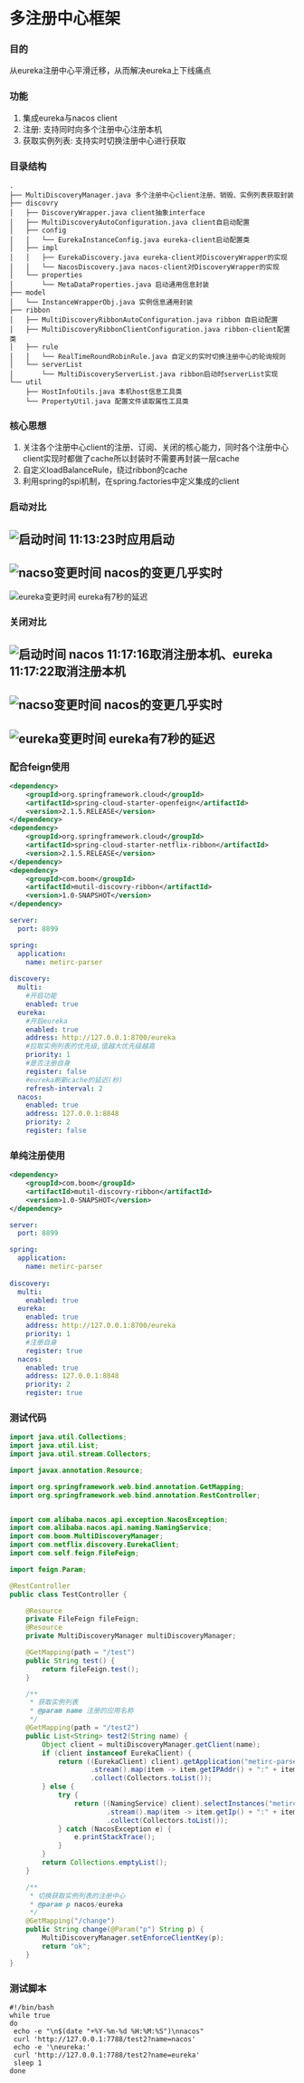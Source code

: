 # 多注册中心框架
### 目的
从eureka注册中心平滑迁移，从而解决eureka上下线痛点

### 功能
1. 集成eureka与nacos client
2. 注册: 支持同时向多个注册中心注册本机
3. 获取实例列表: 支持实时切换注册中心进行获取

### 目录结构
```text
.
├── MultiDiscoveryManager.java 多个注册中心client注册、销毁、实例列表获取封装
├── discovry
│   ├── DiscoveryWrapper.java client抽象interface
│   ├── MultiDiscoveryAutoConfiguration.java client自启动配置
│   ├── config
│   │   └── EurekaInstanceConfig.java eureka-client启动配置类
│   ├── impl
│   │   ├── EurekaDiscovery.java eureka-client对DiscoveryWrapper的实现
│   │   └── NacosDiscovery.java nacos-client对DiscoveryWrapper的实现
│   └── properties
│       └── MetaDataProperties.java 启动通用信息封装
├── model
│   └── InstanceWrapperObj.java 实例信息通用封装
├── ribbon
│   ├── MultiDiscoveryRibbonAutoConfiguration.java ribbon 自启动配置
│   ├── MultiDiscoveryRibbonClientConfiguration.java ribbon-client配置类
│   ├── rule
│   │   └── RealTimeRoundRobinRule.java 自定义的实时切换注册中心的轮询规则
│   └── serverList
│       └── MultiDiscoveryServerList.java ribbon启动时serverList实现
└── util
    ├── HostInfoUtils.java 本机host信息工具类
    └── PropertyUtil.java 配置文件读取属性工具类

```
### 核心思想
1. 关注各个注册中心client的注册、订阅、关闭的核心能力，同时各个注册中心client实现时都做了cache所以封装时不需要再封装一层cache
2. 自定义loadBalanceRule，绕过ribbon的cache
3. 利用spring的spi机制，在spring.factories中定义集成的client
### 启动对比
![启动时间](docs/启动时间.png)
11:13:23时应用启动
-------------------------------
![nacso变更时间](docs/nacos启动变更.png)
nacos的变更几乎实时
-------------------------------
![eureka变更时间](docs/eureka启动变更.png)
eureka有7秒的延迟
### 关闭对比
![启动时间](docs/取消注册.png)
nacos 11:17:16取消注册本机、eureka 11:17:22取消注册本机
-------------------------------
![nacso变更时间](docs/nacos下线时间.png)
nacos的变更几乎实时
-------------------------------
![eureka变更时间](docs/eureka下线.png)
eureka有7秒的延迟
-------------------------------
### 配合feign使用
```xml
<dependency>
    <groupId>org.springframework.cloud</groupId>
    <artifactId>spring-cloud-starter-openfeign</artifactId>
    <version>2.1.5.RELEASE</version>
</dependency>
<dependency>
    <groupId>org.springframework.cloud</groupId>
    <artifactId>spring-cloud-starter-netflix-ribbon</artifactId>
    <version>2.1.5.RELEASE</version>
</dependency>
<dependency>
    <groupId>com.boom</groupId>
    <artifactId>mutil-discovry-ribbon</artifactId>
    <version>1.0-SNAPSHOT</version>
</dependency>
```
```yaml
server:
  port: 8899

spring:
  application:
    name: metirc-parser
    
discovery:
  multi:
    #开启功能
    enabled: true
  eureka:
    #开启eureka
    enabled: true
    address: http://127.0.0.1:8700/eureka
    #拉取实例列表的优先级,值越大优先级越高
    priority: 1
    #是否注册自身
    register: false
    #eureka刷新cache的延迟(秒)
    refresh-interval: 2
  nacos:
    enabled: true
    address: 127.0.0.1:8848
    priority: 2
    register: false
```
### 单纯注册使用
```xml
<dependency>
    <groupId>com.boom</groupId>
    <artifactId>mutil-discovry-ribbon</artifactId>
    <version>1.0-SNAPSHOT</version>
</dependency>
```
```yaml
server:
  port: 8899

spring:
  application:
    name: metirc-parser
    
discovery:
  multi:
    enabled: true
  eureka:
    enabled: true
    address: http://127.0.0.1:8700/eureka
    priority: 1
    #注册自身
    register: true
  nacos:
    enabled: true
    address: 127.0.0.1:8848
    priority: 2
    register: true
```
### 测试代码
```java
import java.util.Collections;
import java.util.List;
import java.util.stream.Collectors;

import javax.annotation.Resource;

import org.springframework.web.bind.annotation.GetMapping;
import org.springframework.web.bind.annotation.RestController;


import com.alibaba.nacos.api.exception.NacosException;
import com.alibaba.nacos.api.naming.NamingService;
import com.boom.MultiDiscoveryManager;
import com.netflix.discovery.EurekaClient;
import com.self.feign.FileFeign;

import feign.Param;

@RestController
public class TestController {

    @Resource
    private FileFeign fileFeign;
    @Resource
    private MultiDiscoveryManager multiDiscoveryManager;

    @GetMapping(path = "/test")
    public String test() {
        return fileFeign.test();
    }

    /**
     * 获取实例列表
     * @param name 注册的应用名称
     */
    @GetMapping(path = "/test2")
    public List<String> test2(String name) {
        Object client = multiDiscoveryManager.getClient(name);
        if (client instanceof EurekaClient) {
            return ((EurekaClient) client).getApplication("metirc-parser").getInstances()
                    .stream().map(item -> item.getIPAddr() + ":" + item.getPort())
                    .collect(Collectors.toList());
        } else {
            try {
                return ((NamingService) client).selectInstances("metirc-parser", true)
                        .stream().map(item -> item.getIp() + ":" + item.getPort())
                        .collect(Collectors.toList());
            } catch (NacosException e) {
                e.printStackTrace();
            }
        }
        return Collections.emptyList();
    }

    /**
     * 切换获取实例列表的注册中心
     * @param p nacos/eureka
     */
    @GetMapping("/change")
    public String change(@Param("p") String p) {
        MultiDiscoveryManager.setEnforceClientKey(p);
        return "ok";
    }
}
```
### 测试脚本
```shell
#!/bin/bash
while true
do
 echo -e "\n$(date "+%Y-%m-%d %H:%M:%S")\nnacos"
 curl 'http://127.0.0.1:7788/test2?name=nacos'
 echo -e '\neureka:'
 curl 'http://127.0.0.1:7788/test2?name=eureka'
 sleep 1
done
```
